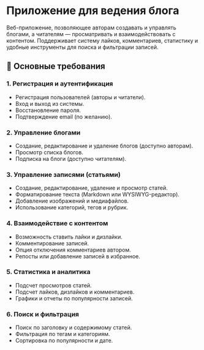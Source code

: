# Приложение для ведения блога  

Веб-приложение, позволяющее авторам создавать и управлять блогами, а читателям — просматривать и взаимодействовать с контентом. Поддерживает систему лайков, комментариев, статистику и удобные инструменты для поиска и фильтрации записей.  

## 📌 Основные требования  

### 1. Регистрация и аутентификация  
- Регистрация пользователей (авторы и читатели).  
- Вход и выход из системы.  
- Восстановление пароля.  
- Подтверждение email (по желанию).  

### 2. Управление блогами  
- Создание, редактирование и удаление блогов (доступно авторам).  
- Просмотр списка блогов.  
- Подписка на блоги (доступно читателям).  

### 3. Управление записями (статьями)  
- Создание, редактирование, удаление и просмотр статей.  
- Форматирование текста (Markdown или WYSIWYG-редактор).  
- Добавление изображений и медиафайлов.  
- Использование категорий, тегов и рубрик.  

### 4. Взаимодействие с контентом  
- Возможность ставить лайки и дизлайки.  
- Комментирование записей.  
- Опция отключения комментариев автором.  
- Репосты или добавление записей в избранное.  

### 5. Статистика и аналитика  
- Подсчет просмотров статей.  
- Подсчет лайков, дизлайков и комментариев.  
- Графики и отчеты по популярности записей.  

### 6. Поиск и фильтрация  
- Поиск по заголовку и содержимому статей.  
- Фильтрация по тегам и категориям.  
- Сортировка по популярности и дате.  

